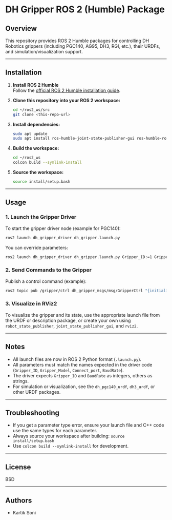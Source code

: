 # DH Gripper ROS 2 (Humble) Package

## Overview

This repository provides ROS 2 Humble packages for controlling DH Robotics grippers (including PGC140, AG95, DH3, RGI, etc.), their URDFs, and simulation/visualization support.

---

## Installation

1. **Install ROS 2 Humble**  
   Follow the [official ROS 2 Humble installation guide](https://docs.ros.org/en/humble/Installation.html).

2. **Clone this repository into your ROS 2 workspace:**
   ```bash
   cd ~/ros2_ws/src
   git clone <this-repo-url>
   ```

3. **Install dependencies:**
   ```bash
   sudo apt update
   sudo apt install ros-humble-joint-state-publisher-gui ros-humble-robot-state-publisher ros-humble-rviz2 ros-humble-gazebo-ros
   ```

4. **Build the workspace:**
   ```bash
   cd ~/ros2_ws
   colcon build --symlink-install
   ```

5. **Source the workspace:**
   ```bash
   source install/setup.bash
   ```

---

## Usage

### 1. Launch the Gripper Driver

To start the gripper driver node (example for PGC140):

```bash
ros2 launch dh_gripper_driver dh_gripper.launch.py
```

You can override parameters:

```bash
ros2 launch dh_gripper_driver dh_gripper.launch.py Gripper_ID:=1 Gripper_Model:=PGC140 Connect_port:=/dev/ttyUSB0 BaudRate:=115200
```

### 2. Send Commands to the Gripper

Publish a control command (example):

```bash
ros2 topic pub /gripper/ctrl dh_gripper_msgs/msg/GripperCtrl "{initialize: false, position: 1000.0, force: 100.0, speed: 100.0}"
```

### 3. Visualize in RViz2

To visualize the gripper and its state, use the appropriate launch file from the URDF or description package, or create your own using `robot_state_publisher`, `joint_state_publisher_gui`, and `rviz2`.

---

## Notes

- All launch files are now in ROS 2 Python format (`.launch.py`).
- All parameters must match the names expected in the driver code (`Gripper_ID`, `Gripper_Model`, `Connect_port`, `BaudRate`).
- The driver expects `Gripper_ID` and `BaudRate` as integers, others as strings.
- For simulation or visualization, see the `dh_pgc140_urdf`, `dh3_urdf`, or other URDF packages.

---

## Troubleshooting

- If you get a parameter type error, ensure your launch file and C++ code use the same types for each parameter.
- Always source your workspace after building: `source install/setup.bash`
- Use `colcon build --symlink-install` for development.

---

## License

BSD

---

## Authors

- Kartik Soni

